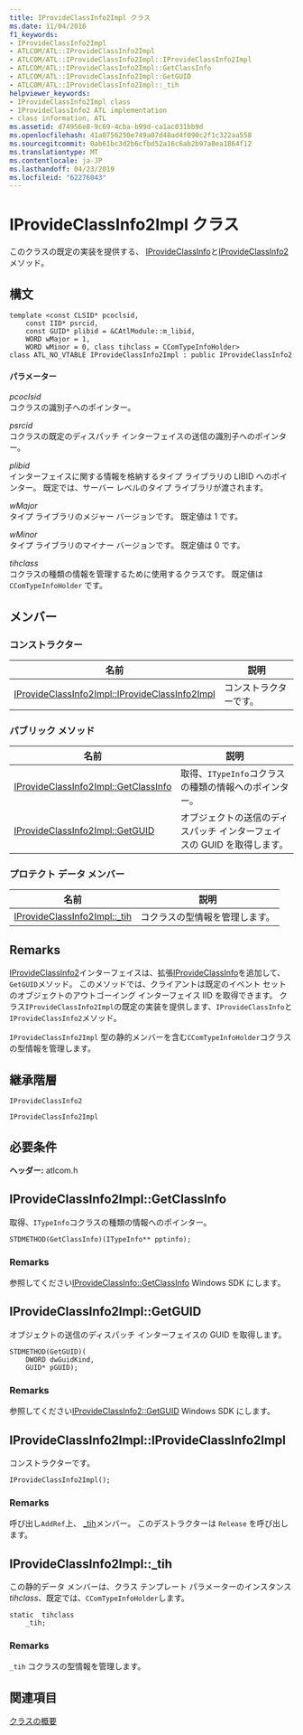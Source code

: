 ```yaml
---
title: IProvideClassInfo2Impl クラス
ms.date: 11/04/2016
f1_keywords:
- IProvideClassInfo2Impl
- ATLCOM/ATL::IProvideClassInfo2Impl
- ATLCOM/ATL::IProvideClassInfo2Impl::IProvideClassInfo2Impl
- ATLCOM/ATL::IProvideClassInfo2Impl::GetClassInfo
- ATLCOM/ATL::IProvideClassInfo2Impl::GetGUID
- ATLCOM/ATL::IProvideClassInfo2Impl::_tih
helpviewer_keywords:
- IProvideClassInfo2Impl class
- IProvideClassInfo2 ATL implementation
- class information, ATL
ms.assetid: d74956e8-9c69-4cba-b99d-ca1ac031bb9d
ms.openlocfilehash: 41a0756250e749a07d48ad4f090c2f1c322aa558
ms.sourcegitcommit: 0ab61bc3d2b6cfbd52a16c6ab2b97a8ea1864f12
ms.translationtype: MT
ms.contentlocale: ja-JP
ms.lasthandoff: 04/23/2019
ms.locfileid: "62276043"
---
```

# <a name="iprovideclassinfo2impl-class"></a>IProvideClassInfo2Impl クラス

このクラスの既定の実装を提供する、 [IProvideClassInfo](/windows/desktop/api/ocidl/nn-ocidl-iprovideclassinfo)と[IProvideClassInfo2](/windows/desktop/api/ocidl/nn-ocidl-iprovideclassinfo2)メソッド。

## <a name="syntax"></a>構文

```
template <const CLSID* pcoclsid,
    const IID* psrcid,
    const GUID* plibid = &CAtlModule::m_libid,
    WORD wMajor = 1,
    WORD wMinor = 0, class tihclass = CComTypeInfoHolder>
class ATL_NO_VTABLE IProvideClassInfo2Impl : public IProvideClassInfo2
```

#### <a name="parameters"></a>パラメーター

*pcoclsid*<br/>
コクラスの識別子へのポインター。

*psrcid*<br/>
コクラスの既定のディスパッチ インターフェイスの送信の識別子へのポインター。

*plibid*<br/>
インターフェイスに関する情報を格納するタイプ ライブラリの LIBID へのポインター。 既定では、サーバー レベルのタイプ ライブラリが渡されます。

*wMajor*<br/>
タイプ ライブラリのメジャー バージョンです。 既定値は 1 です。

*wMinor*<br/>
タイプ ライブラリのマイナー バージョンです。 既定値は 0 です。

*tihclass*<br/>
コクラスの種類の情報を管理するために使用するクラスです。 既定値は `CComTypeInfoHolder` です。

## <a name="members"></a>メンバー

### <a name="constructors"></a>コンストラクター

|名前|説明|
|----------|-----------------|
|[IProvideClassInfo2Impl::IProvideClassInfo2Impl](#iprovideclassinfo2impl)|コンストラクターです。|

### <a name="public-methods"></a>パブリック メソッド

|名前|説明|
|----------|-----------------|
|[IProvideClassInfo2Impl::GetClassInfo](#getclassinfo)|取得、`ITypeInfo`コクラスの種類の情報へのポインター。|
|[IProvideClassInfo2Impl::GetGUID](#getguid)|オブジェクトの送信のディスパッチ インターフェイスの GUID を取得します。|

### <a name="protected-data-members"></a>プロテクト データ メンバー

|名前|説明|
|----------|-----------------|
|[IProvideClassInfo2Impl::_tih](#_tih)|コクラスの型情報を管理します。|

## <a name="remarks"></a>Remarks

[IProvideClassInfo2](/windows/desktop/api/ocidl/nn-ocidl-iprovideclassinfo2)インターフェイスは、拡張[IProvideClassInfo](/windows/desktop/api/ocidl/nn-ocidl-iprovideclassinfo)を追加して、`GetGUID`メソッド。 このメソッドでは、クライアントは既定のイベント セットのオブジェクトのアウトゴーイング インターフェイス IID を取得できます。 クラス`IProvideClassInfo2Impl`の既定の実装を提供します、`IProvideClassInfo`と`IProvideClassInfo2`メソッド。

`IProvideClassInfo2Impl` 型の静的メンバーを含む`CComTypeInfoHolder`コクラスの型情報を管理します。

## <a name="inheritance-hierarchy"></a>継承階層

`IProvideClassInfo2`

`IProvideClassInfo2Impl`

## <a name="requirements"></a>必要条件

**ヘッダー:** atlcom.h

##  <a name="getclassinfo"></a>  IProvideClassInfo2Impl::GetClassInfo

取得、`ITypeInfo`コクラスの種類の情報へのポインター。

```
STDMETHOD(GetClassInfo)(ITypeInfo** pptinfo);
```

### <a name="remarks"></a>Remarks

参照してください[IProvideClassInfo::GetClassInfo](/windows/desktop/api/ocidl/nf-ocidl-iprovideclassinfo-getclassinfo) Windows SDK にします。

##  <a name="getguid"></a>  IProvideClassInfo2Impl::GetGUID

オブジェクトの送信のディスパッチ インターフェイスの GUID を取得します。

```
STDMETHOD(GetGUID)(
    DWORD dwGuidKind,
    GUID* pGUID);
```

### <a name="remarks"></a>Remarks

参照してください[IProvideClassInfo2::GetGUID](/windows/desktop/api/ocidl/nf-ocidl-iprovideclassinfo2-getguid) Windows SDK にします。

##  <a name="iprovideclassinfo2impl"></a>  IProvideClassInfo2Impl::IProvideClassInfo2Impl

コンストラクターです。

```
IProvideClassInfo2Impl();
```

### <a name="remarks"></a>Remarks

呼び出し`AddRef`上、 [_tih](#_tih)メンバー。 このデストラクターは `Release` を呼び出します。

##  <a name="_tih"></a>  IProvideClassInfo2Impl::_tih

この静的データ メンバーは、クラス テンプレート パラメーターのインスタンス*tihclass*、既定では、`CComTypeInfoHolder`します。

```
static  tihclass
    _tih;
```

### <a name="remarks"></a>Remarks

`_tih` コクラスの型情報を管理します。

## <a name="see-also"></a>関連項目

[クラスの概要](../../atl/atl-class-overview.md)
